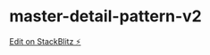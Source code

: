 # master-detail-pattern-v2

[Edit on StackBlitz ⚡️](https://stackblitz.com/edit/master-detail-pattern-v2)